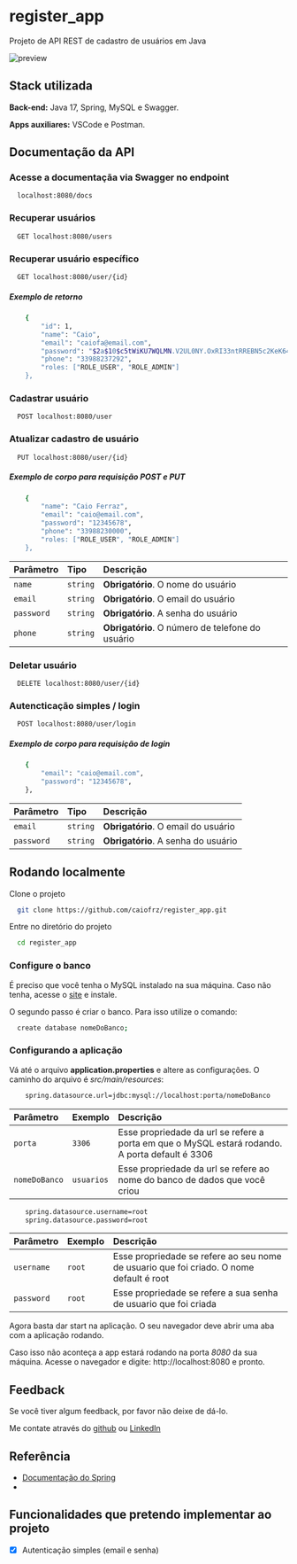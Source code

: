 
# register_app

Projeto de API REST de cadastro de usuários em Java

![preview](https://devporai.com.br/wp-content/uploads/2021/01/O-que-e-CRUD-740x414.jpg)

## Stack utilizada

**Back-end:** Java 17, Spring, MySQL e Swagger.

**Apps auxiliares:** VSCode e Postman.


## Documentação da API

### Acesse a documentaçãa via Swagger no endpoint
```http
  localhost:8080/docs
```

### Recuperar usuários

```http
  GET localhost:8080/users
```
### Recuperar usuário específico

```http
  GET localhost:8080/user/{id}
```
##### Exemplo de retorno
```bash
    {
        "id": 1,
        "name": "Caio",
        "email": "caiofa@email.com",
        "password": "$2a$10$c5tWiKU7WQLMN.V2UL0NY.OxRI33ntRREBN5c2KeK649/ek/7Hbtm",
        "phone": "33988237292",
        "roles: ["ROLE_USER", "ROLE_ADMIN"]
    },
```
### Cadastrar usuário

```http
  POST localhost:8080/user
```

### Atualizar cadastro de usuário

```http
  PUT localhost:8080/user/{id}
```
##### Exemplo de corpo para requisição POST e PUT
```bash
    {
        "name": "Caio Ferraz",
        "email": "caio@email.com",
        "password": "12345678",
        "phone": "33988230000",
        "roles: ["ROLE_USER", "ROLE_ADMIN"]
    },
```
| Parâmetro   | Tipo       | Descrição                                   |
| :---------- | :--------- | :------------------------------------------ |
| `name`      | `string` | **Obrigatório**. O nome do usuário|
| `email`      | `string` | **Obrigatório**. O email do usuário|
| `password`      | `string` | **Obrigatório**. A senha do usuário|
| `phone`      | `string` | **Obrigatório**. O número de telefone do usuário|

### Deletar usuário
```http
  DELETE localhost:8080/user/{id}
```

### Autencticação simples / login

```http
  POST localhost:8080/user/login
```
##### Exemplo de corpo para requisição de login
```bash
    {
        "email": "caio@email.com",
        "password": "12345678",
    },
```
| Parâmetro   | Tipo       | Descrição                                   |
| :---------- | :--------- | :------------------------------------------ |
| `email`      | `string` | **Obrigatório**. O email do usuário|
| `password`      | `string` | **Obrigatório**. A senha do usuário|


## Rodando localmente

Clone o projeto

```bash
  git clone https://github.com/caiofrz/register_app.git
```

Entre no diretório do projeto

```bash
  cd register_app
```
### Configure o banco

É preciso que você tenha o MySQL instalado na sua máquina. Caso não tenha, acesse o [site](https://www.mysql.com) e instale.

O segundo passo é criar o banco. Para isso utilize o comando: 
```bash
  create database nomeDoBanco;
```

### Configurando a aplicação

Vá até o arquivo **application.properties** e altere as configurações. O caminho do arquivo é *src/main/resources*:

```bash
    spring.datasource.url=jdbc:mysql://localhost:porta/nomeDoBanco
```

| Parâmetro   | Exemplo       | Descrição                                   |
| :---------- | :--------- | :------------------------------------------ |
| `porta`      | `3306` | Esse propriedade da url se refere a porta em que o MySQL estará rodando. A porta default é 3306|
| `nomeDoBanco`      | `usuarios` | Esse propriedade da url se refere ao nome do banco de dados que você criou|


```bash
    spring.datasource.username=root
    spring.datasource.password=root
```
| Parâmetro   | Exemplo       | Descrição                                   |
| :---------- | :--------- | :------------------------------------------ |
| `username`      | `root` | Esse propriedade se refere ao seu nome de usuario que foi criado. O nome default é root|
| `password`      | `root` | Esse propriedade se refere a sua senha de usuario que foi criada|


Agora basta dar start na aplicação. O seu navegador deve abrir uma aba com a aplicação rodando.

Caso isso não aconteça a app estará rodando na porta *8080* da sua máquina. Acesse o navegador e digite: http://localhost:8080 e pronto.


## Feedback

Se você tiver algum feedback, por favor não deixe de dá-lo. 

Me contate através do [github](https://github.com/caiofrz) 
ou [LinkedIn](https://www.linkedin.com/in/caio-ferraz-almeida/) 


## Referência

- [Documentação do Spring](https://spring.io)
- 
## Funcionalidades que pretendo implementar ao projeto

- [x] Autenticação simples (email e senha)


